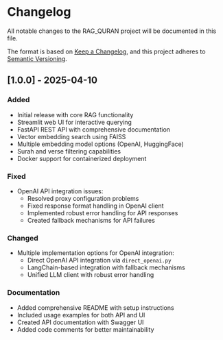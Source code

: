 # Changelog

All notable changes to the RAG_QURAN project will be documented in this file.

The format is based on [Keep a Changelog](https://keepachangelog.com/en/1.0.0/),
and this project adheres to [Semantic Versioning](https://semver.org/spec/v2.0.0.html).

## [1.0.0] - 2025-04-10

### Added
- Initial release with core RAG functionality
- Streamlit web UI for interactive querying
- FastAPI REST API with comprehensive documentation
- Vector embedding search using FAISS
- Multiple embedding model options (OpenAI, HuggingFace)
- Surah and verse filtering capabilities
- Docker support for containerized deployment

### Fixed
- OpenAI API integration issues:
  - Resolved proxy configuration problems
  - Fixed response format handling in OpenAI client
  - Implemented robust error handling for API responses
  - Created fallback mechanisms for API failures

### Changed
- Multiple implementation options for OpenAI integration:
  - Direct OpenAI API integration via `direct_openai.py` 
  - LangChain-based integration with fallback mechanisms
  - Unified LLM client with robust error handling

### Documentation
- Added comprehensive README with setup instructions
- Included usage examples for both API and UI
- Created API documentation with Swagger UI
- Added code comments for better maintainability
